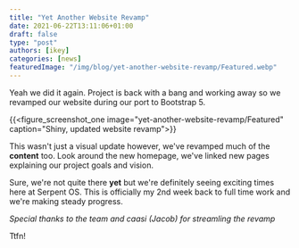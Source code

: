 ```yaml
---
title: "Yet Another Website Revamp"
date: 2021-06-22T13:11:06+01:00
draft: false
type: "post"
authors: [ikey]
categories: [news]
featuredImage: "/img/blog/yet-another-website-revamp/Featured.webp"
---
```


Yeah we did it again. Project is back with a bang and working
away so we revamped our website during our port to Bootstrap 5.

<!--more-->

{{<figure_screenshot_one image="yet-another-website-revamp/Featured" caption="Shiny, updated website revamp">}}


This wasn't just a visual update however, we've revamped much of
the **content** too. Look around the new homepage, we've linked new
pages explaining our project goals and vision.

Sure, we're not quite there **yet** but we're definitely seeing
exciting times here at Serpent OS. This is officially my 2nd week
back to full time work and we're making steady progress.

_Special thanks to the team and caasi (Jacob) for streamling the revamp_

Ttfn!

